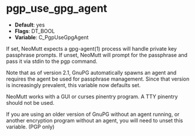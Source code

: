 # pgp_use_gpg_agent

- **Default**: yes
- **Flags**: DT_BOOL
- **Variable**: C_PgpUseGpgAgent

If set, NeoMutt expects a gpg-agent(1) process will handle
private key passphrase prompts.  If unset, NeoMutt will prompt
for the passphrase and pass it via stdin to the pgp command.

Note that as of version 2.1, GnuPG automatically spawns an agent
and requires the agent be used for passphrase management.  Since
that version is increasingly prevalent, this variable now
defaults set.

NeoMutt works with a GUI or curses pinentry program.  A TTY pinentry
should not be used.

If you are using an older version of GnuPG without an agent running,
or another encryption program without an agent, you will need to
unset this variable.
(PGP only)

